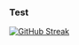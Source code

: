 ### Test

[![GitHub Streak](http://github-readme-streak-stats.herokuapp.com?user=zly&theme=cobalt&border_radius=7&mode=weekly)](https://git.io/streak-stats)
